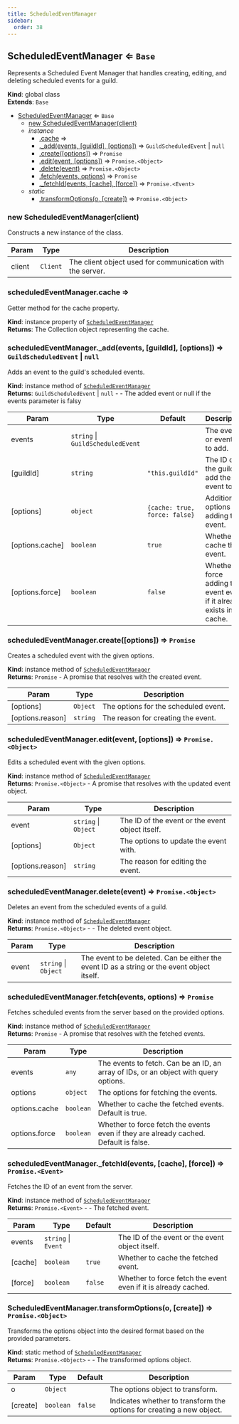 ```yaml
---
title: ScheduledEventManager
sidebar:
  order: 38
---
```




## ScheduledEventManager ⇐ <code>Base</code>
Represents a Scheduled Event Manager that handles creating, editing, and deleting scheduled events for a guild.

**Kind**: global class  
**Extends**: <code>Base</code>  

* [ScheduledEventManager](#ScheduledEventManager) ⇐ <code>Base</code>
    * [new ScheduledEventManager(client)](#new_ScheduledEventManager_new)
    * _instance_
        * [.cache](#ScheduledEventManager+cache) ⇒
        * [._add(events, [guildId], [options])](#ScheduledEventManager+_add) ⇒ <code>GuildScheduledEvent</code> \| <code>null</code>
        * [.create([options])](#ScheduledEventManager+create) ⇒ <code>Promise</code>
        * [.edit(event, [options])](#ScheduledEventManager+edit) ⇒ <code>Promise.&lt;Object&gt;</code>
        * [.delete(event)](#ScheduledEventManager+delete) ⇒ <code>Promise.&lt;Object&gt;</code>
        * [.fetch(events, options)](#ScheduledEventManager+fetch) ⇒ <code>Promise</code>
        * [._fetchId(events, [cache], [force])](#ScheduledEventManager+_fetchId) ⇒ <code>Promise.&lt;Event&gt;</code>
    * _static_
        * [.transformOptions(o, [create])](#ScheduledEventManager.transformOptions) ⇒ <code>Promise.&lt;Object&gt;</code>

<a name="new_ScheduledEventManager_new"></a>

### new ScheduledEventManager(client)
Constructs a new instance of the class.


| Param | Type | Description |
| --- | --- | --- |
| client | <code>Client</code> | The client object used for communication with the server. |

<a name="ScheduledEventManager+cache"></a>

### scheduledEventManager.cache ⇒
Getter method for the cache property.

**Kind**: instance property of [<code>ScheduledEventManager</code>](#ScheduledEventManager)  
**Returns**: The Collection object representing the cache.  
<a name="ScheduledEventManager+_add"></a>

### scheduledEventManager.\_add(events, [guildId], [options]) ⇒ <code>GuildScheduledEvent</code> \| <code>null</code>
Adds an event to the guild's scheduled events.

**Kind**: instance method of [<code>ScheduledEventManager</code>](#ScheduledEventManager)  
**Returns**: <code>GuildScheduledEvent</code> \| <code>null</code> - - The added event or null if the events parameter is falsy  

| Param | Type | Default | Description |
| --- | --- | --- | --- |
| events | <code>string</code> \| <code>GuildScheduledEvent</code> |  | The event or event ID to add. |
| [guildId] | <code>string</code> | <code>&quot;this.guildId&quot;</code> | The ID of the guild to add the event to. |
| [options] | <code>object</code> | <code>{cache: true, force: false}</code> | Additional options for adding the event. |
| [options.cache] | <code>boolean</code> | <code>true</code> | Whether to cache the event. |
| [options.force] | <code>boolean</code> | <code>false</code> | Whether to force adding the event even if it already exists in the cache. |

<a name="ScheduledEventManager+create"></a>

### scheduledEventManager.create([options]) ⇒ <code>Promise</code>
Creates a scheduled event with the given options.

**Kind**: instance method of [<code>ScheduledEventManager</code>](#ScheduledEventManager)  
**Returns**: <code>Promise</code> - A promise that resolves with the created event.  

| Param | Type | Description |
| --- | --- | --- |
| [options] | <code>Object</code> | The options for the scheduled event. |
| [options.reason] | <code>string</code> | The reason for creating the event. |

<a name="ScheduledEventManager+edit"></a>

### scheduledEventManager.edit(event, [options]) ⇒ <code>Promise.&lt;Object&gt;</code>
Edits a scheduled event with the given options.

**Kind**: instance method of [<code>ScheduledEventManager</code>](#ScheduledEventManager)  
**Returns**: <code>Promise.&lt;Object&gt;</code> - A promise that resolves with the updated event object.  

| Param | Type | Description |
| --- | --- | --- |
| event | <code>string</code> \| <code>Object</code> | The ID of the event or the event object itself. |
| [options] | <code>Object</code> | The options to update the event with. |
| [options.reason] | <code>string</code> | The reason for editing the event. |

<a name="ScheduledEventManager+delete"></a>

### scheduledEventManager.delete(event) ⇒ <code>Promise.&lt;Object&gt;</code>
Deletes an event from the scheduled events of a guild.

**Kind**: instance method of [<code>ScheduledEventManager</code>](#ScheduledEventManager)  
**Returns**: <code>Promise.&lt;Object&gt;</code> - - The deleted event object.  

| Param | Type | Description |
| --- | --- | --- |
| event | <code>string</code> \| <code>Object</code> | The event to be deleted. Can be either the event ID as a string or the event object itself. |

<a name="ScheduledEventManager+fetch"></a>

### scheduledEventManager.fetch(events, options) ⇒ <code>Promise</code>
Fetches scheduled events from the server based on the provided options.

**Kind**: instance method of [<code>ScheduledEventManager</code>](#ScheduledEventManager)  
**Returns**: <code>Promise</code> - A promise that resolves with the fetched events.  

| Param | Type | Description |
| --- | --- | --- |
| events | <code>any</code> | The events to fetch. Can be an ID, an array of IDs, or an object with query options. |
| options | <code>object</code> | The options for fetching the events. |
| options.cache | <code>boolean</code> | Whether to cache the fetched events. Default is true. |
| options.force | <code>boolean</code> | Whether to force fetch the events even if they are already cached. Default is false. |

<a name="ScheduledEventManager+_fetchId"></a>

### scheduledEventManager.\_fetchId(events, [cache], [force]) ⇒ <code>Promise.&lt;Event&gt;</code>
Fetches the ID of an event from the server.

**Kind**: instance method of [<code>ScheduledEventManager</code>](#ScheduledEventManager)  
**Returns**: <code>Promise.&lt;Event&gt;</code> - - The fetched event.  

| Param | Type | Default | Description |
| --- | --- | --- | --- |
| events | <code>string</code> \| <code>Event</code> |  | The ID of the event or the event object itself. |
| [cache] | <code>boolean</code> | <code>true</code> | Whether to cache the fetched event. |
| [force] | <code>boolean</code> | <code>false</code> | Whether to force fetch the event even if it is already cached. |

<a name="ScheduledEventManager.transformOptions"></a>

### ScheduledEventManager.transformOptions(o, [create]) ⇒ <code>Promise.&lt;Object&gt;</code>
Transforms the options object into the desired format based on the provided parameters.

**Kind**: static method of [<code>ScheduledEventManager</code>](#ScheduledEventManager)  
**Returns**: <code>Promise.&lt;Object&gt;</code> - - The transformed options object.  

| Param | Type | Default | Description |
| --- | --- | --- | --- |
| o | <code>Object</code> |  | The options object to transform. |
| [create] | <code>boolean</code> | <code>false</code> | Indicates whether to transform the options for creating a new object. |


